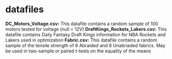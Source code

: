 # datafiles

**DC_Motors_Voltage.csv:** This datafile contains a random sample of 100 motors tested for voltage (null = 12V)
**DraftKings_Rockets_Lakers.csv:** This datafile contains Daily Fantasy Draft Kings information for NBA Rockets and Lakers used in optimization 
**Fabric.csv:** This datafile contains a random sample of the tensile strength of 8 Abraided and 8 Unabriaded fabrics.  May be used in two-sample or paired t-tests on the equality of the means
